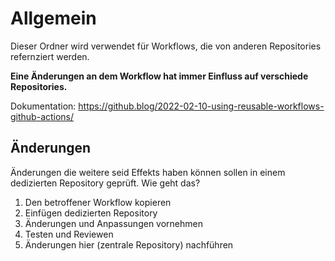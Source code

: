 # Allgemein
Dieser Ordner wird verwendet für Workflows, die von anderen Repositories refernziert werden. 

**Eine Änderungen an dem Workflow hat immer Einfluss auf verschiede Repositories.**

Dokumentation: https://github.blog/2022-02-10-using-reusable-workflows-github-actions/

## Änderungen
Änderungen die weitere seid Effekts haben können sollen in einem dedizierten Repository geprüft.
Wie geht das?
1. Den betroffener Workflow kopieren
2. Einfügen dedizierten Repository
3. Änderungen und Anpassungen vornehmen
4. Testen und Reviewen
5. Änderungen hier (zentrale Repository) nachführen
